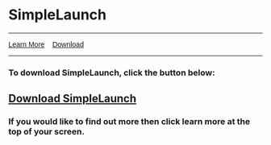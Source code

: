 <h1>SimpleLaunch</h1>

<hr />
<p><span style="font-family:Lucida Sans Unicode,Lucida Grande,sans-serif"><a href="./simplelaunchabout">Learn More</a>&nbsp;&nbsp;&nbsp; <a href="./download-sl">Download</a></span></p>

<hr />
<h3>To download SimpleLaunch, click the button below:</h3>

<h2><a href="./simplelaunch/simplelaunch.ppsx">Download SimpleLaunch</a></h2>

<h3>If you would like to find out more then click learn more at the top of your screen.</h3>
